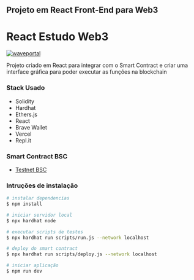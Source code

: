 ## Projeto em React Front-End para Web3
# React Estudo Web3

[![waveportal](https://iili.io/HCvmpJj.png)](https://iili.io/HCvmpJj.png)

Projeto criado em React para integrar com o Smart Contract e criar uma interface gráfica para poder executar as funções na blockchain

### Stack Usado
- Solidity
- Hardhat
- Ethers.js
- React
- Brave Wallet
- Vercel
- Repl.it

### Smart Contract BSC
- [Testnet BSC](https://testnet.bscscan.com/address/0x040576E4be8E0387a9e8ABF716F83d8c64ACb9c1)

### Intruções de instalação

``` bash
# instalar dependencias
$ npm install

# iniciar servidor local
$ npx hardhat node

# executar scripts de testes
$ npx hardhat run scripts/run.js --network localhost

# deploy do smart contract
$ npx hardhat run scripts/deploy.js --network localhost

# iniciar aplicação
$ npm run dev
```